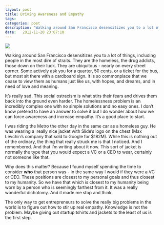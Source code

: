 ```yaml
---
layout: post
title: Driving Awareness and Empathy
tags:
categories: post
description: "Walking around San Francisco desensitizes you to a lot of things, including people in the most dire of straits."
date:   2012-11-20 23:07:10
---
```


![](http://www.crunchbase.com/assets/images/resized/0004/5997/45997v1-max-250x250.png)

Walking around San Francisco desensitizes you to a lot of things, including people in the most dire of straits. They are the homeless, the drug addicts, those down on their luck. They are ubiquitous - nearly on every street corner. Some actively ask you for a quarter, 50 cents, or a ticket for the bus, but most sit there with a cardboard sign. It is so commonplace that we cease to view them as humans just like us, with hopes, and dreams, and in need of love and meaning.

It’s really sad. This social ostracism is what stirs their fears and drives them back into the ground even harder. The homelessness problem is an incredibly complex one with no simple solutions and no easy ones. I don’t know pretend to have an answer to solve it but I do wonder about how we can force awareness and increase empathy. It’s a good place to start.

I was riding the Metro the other day in the same car as a homeless guy. He was wearing a  really nice jacket with Slide’s logo on the chest (Max Levchin’s company that sold to Google for $182M). While this is nothing out of the ordinary, the thing that really struck me is that I noticed. And I remembered. And that I’m writing about it now. This sort of jacket is normally the type that you would expect a VC or a CEO to wear, certainly not someone like that. 

Why does this matter? Because I found myself spending the time to consider **who** that person was - in the same way I would if they were a VC or CEO. These positions are closest to my personal goals and thus closest to my humanity. So we have that which is closest to my humanity being worn by a person who is seemingly farthest from it. It was a really wonderful dichotomy. And it made me stop and think.

The only way to get entrepreneurs to solve the really big problems in the world is to figure out how to stir up real empathy. Knowledge is not the problem. Maybe giving out startup tshirts and jackets to the least of us is the first step.
